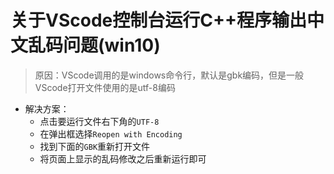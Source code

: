 # 关于VScode控制台运行C++程序输出中文乱码问题(win10)

> 原因：VScode调用的是windows命令行，默认是gbk编码，但是一般VScode打开文件使用的是utf-8编码

* 解决方案：
  * 点击要运行文件右下角的`UTF-8`
  * 在弹出框选择`Reopen with Encoding`
  * 找到下面的`GBK`重新打开文件
  * 将页面上显示的乱码修改之后重新运行即可
